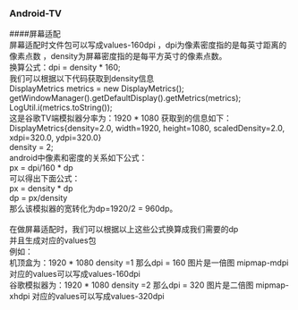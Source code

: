 ### Android-TV
####屏幕适配</br>
 屏幕适配时文件包可以写成values-160dpi ，dpi为像素密度指的是每英寸距离的像素点数 ，density为屏幕密度指的是每平方英寸的像素点数。</br>
 换算公式：dpi = density * 160;</br>
 我们可以根据以下代码获取到density信息</br>
 DisplayMetrics metrics = new DisplayMetrics();</br>
 getWindowManager().getDefaultDisplay().getMetrics(metrics);</br>
 LogUtil.i(metrics.toString());</br>
 这是谷歌TV端模拟器分率为：1920 * 1080 获取到的信息如下：</br>
 DisplayMetrics{density=2.0, width=1920, height=1080, scaledDensity=2.0, xdpi=320.0, ydpi=320.0}</br>
 density = 2;</br>
 android中像素和密度的关系如下公式：</br>
 px = dpi/160 * dp</br>
 可以得出下面公式：</br>
 px = density * dp</br>
 dp = px/density</br>
 那么该模拟器的宽转化为dp=1920/2 = 960dp。</br>
</br>
 在做屏幕适配时，我们可以根据以上这些公式换算成我们需要的dp</br>
 并且生成对应的values包</br>
 例如：</br>
 机顶盒为：1920 * 1080 density =1  那么dpi = 160 图片是一倍图 mipmap-mdpi 对应的values可以写成values-160dpi</br>
 谷歌模拟器为：1920 * 1080 density =2 那么dpi = 320 图片是二倍图 mipmap-xhdpi  对应的values可以写成values-320dpi</br>
